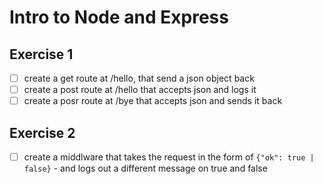 # Intro to Node and Express

## Exercise 1

- [ ] create a get route at /hello, that send a json object back
- [ ] create a post route at /hello that accepts json and logs it
- [ ] create a posr route at /bye that accepts json and sends it back

## Exercise 2

- [ ] create a middlware that takes the request in the form of `{"ok": true | false}` - and logs out a different message on true and false
